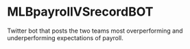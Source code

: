 # MLBpayrollVSrecordBOT
Twitter bot that posts the two teams most overperforming and underperforming expectations of payroll.
